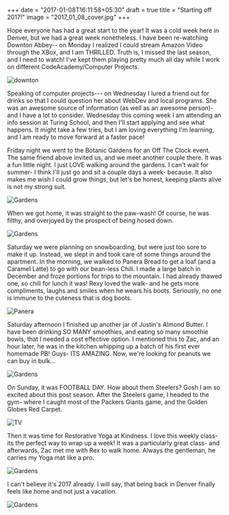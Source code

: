 +++
date = "2017-01-08T16:11:58+05:30"
draft = true
title = "Starting off 2017!"
image = "2017_01_08_cover.jpg"
+++

Hope everyone has had a great start to the year! It was a cold week here in Denver, but we had a great week nonetheless. I have been re-watching Downton Abbey-- on Monday I realized I could stream Amazon Video through the XBox, and I am THRILLED. Truth is, I missed the last season, and I need to watch! I've kept them playing pretty much all day while I work on different CodeAcademy/Computer Projects.

![downton](/images/2017_01_08_comp.jpg)

Speaking of computer projects--- on Wednesday I lured a friend out for drinks so that I could question her about WebDev and local programs. She was an awesome source of information (as well as an awesome person)- and I have a lot to consider. Wednesday this coming week I am attending an info session at Turing School, and then I'll start applying and see what happens. It might take a few tries, but I am loving everything I'm learning, and I am ready to move forward at a faster pace!

Friday night we went to the Botanic Gardens for an Off The Clock event. The same friend above invited us, and we meet another couple there. It was a fun little night. I just LOVE walking around the gardens. I can't wait for summer- I think I'll just go and sit a couple days a week- because. It also makes me wish I could grow things, but let's be honest, keeping plants alive is not my strong suit.

![Gardens](/images/2017_01_08_gardens.jpg)

When we got home, it was straight to the paw-wash! Of course, he was filthy, and overjoyed by the prospect of being hosed down.

![Gardens](/images/2017_01_08_dogbath.jpg)

Saturday we were planning on snowboarding, but were just too sore to make it up. Instead, we slept in and took care of some things around the apartment. In the morning, we walked to Panera Bread to get a loaf (and a Caramel Latte) to go with our bean-less Chili. I made a large batch in December and froze portions for trips to the mountain. I had already thawed one, so chili for lunch it was! Rexy loved the walk- and he gets more compliments, laughs and smiles when he wears his boots. Seriously, no one is immune to the cuteness that is dog boots.

 ![Panera](/images/2017_01_08_panera.jpg)

Saturday afternoon I finished up another jar of Justin's Almond Butter. I have been drinking SO MANY smoothies, and eating so many smoothie bowls, that I needed a cost effective option. I mentioned this to Zac, and an hour later, he was in the kitchen whipping up a batch of his first ever homemade PB! Guys- ITS AMAZING. Now, we're looking for peanuts we can buy in bulk...

![Gardens](/images/2017_01_08_pb.jpg)

On Sunday, it was FOOTBALL DAY. How about them Steelers? Gosh I am so excited about this post season. After the Steelers game, I headed to the gym- where I caught most of the Packers Giants game, and the Golden Globes Red Carpet.

![TV](/images/2017_01_10_elip.jpg)

Then it was time for Restorative Yoga at Kindness. I love this weekly class- its the perfect way to wrap up a week! It was a particularly great class- and afterwards, Zac met me with Rex to walk home. Always the gentleman, he carries my Yoga mat like a pro.

![Gardens](/images/2017_01_08_yoga.jpg)

I can't believe it's 2017 already. I will say, that being back in Denver finally feels like home and not just a vacation.

![Gardens](/images/2017_01_08_denver.jpg)
